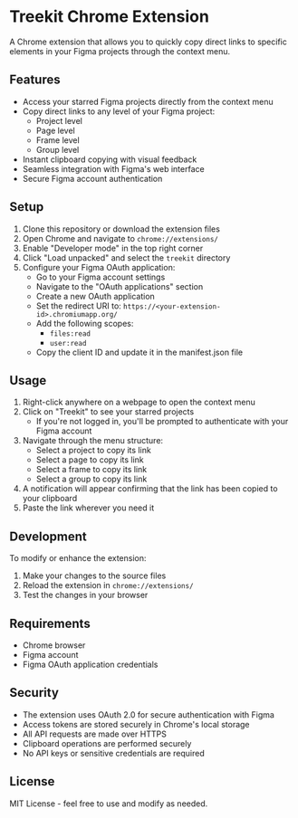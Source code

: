 # Treekit Chrome Extension

A Chrome extension that allows you to quickly copy direct links to specific elements in your Figma projects through the context menu.

## Features

- Access your starred Figma projects directly from the context menu
- Copy direct links to any level of your Figma project:
  - Project level
  - Page level
  - Frame level
  - Group level
- Instant clipboard copying with visual feedback
- Seamless integration with Figma's web interface
- Secure Figma account authentication

## Setup

1. Clone this repository or download the extension files
2. Open Chrome and navigate to `chrome://extensions/`
3. Enable "Developer mode" in the top right corner
4. Click "Load unpacked" and select the `treekit` directory
5. Configure your Figma OAuth application:
   - Go to your Figma account settings
   - Navigate to the "OAuth applications" section
   - Create a new OAuth application
   - Set the redirect URI to: `https://<your-extension-id>.chromiumapp.org/`
   - Add the following scopes:
     - `files:read`
     - `user:read`
   - Copy the client ID and update it in the manifest.json file

## Usage

1. Right-click anywhere on a webpage to open the context menu
2. Click on "Treekit" to see your starred projects
   - If you're not logged in, you'll be prompted to authenticate with your Figma account
3. Navigate through the menu structure:
   - Select a project to copy its link
   - Select a page to copy its link
   - Select a frame to copy its link
   - Select a group to copy its link
4. A notification will appear confirming that the link has been copied to your clipboard
5. Paste the link wherever you need it

## Development

To modify or enhance the extension:

1. Make your changes to the source files
2. Reload the extension in `chrome://extensions/`
3. Test the changes in your browser

## Requirements

- Chrome browser
- Figma account
- Figma OAuth application credentials

## Security

- The extension uses OAuth 2.0 for secure authentication with Figma
- Access tokens are stored securely in Chrome's local storage
- All API requests are made over HTTPS
- Clipboard operations are performed securely
- No API keys or sensitive credentials are required

## License

MIT License - feel free to use and modify as needed. 